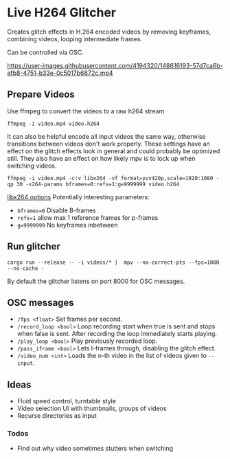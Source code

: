 # Live H264 Glitcher

Creates glitch effects in H.264 encoded videos by removing keyframes, combining videos, looping intermediate frames.

Can be controlled via OSC.


https://user-images.githubusercontent.com/4194320/148616193-57d7ca6b-afb8-4751-b33e-0c5017b6872c.mp4


## Prepare Videos

Use ffmpeg to convert the videos to a raw h264 stream
```
ffmpeg -i video.mp4 video.h264
```

It can also be helpful encode all input videos the same way, otherwise transitions between videos don't work properly.
These settings have an effect on the glitch effects look in general and could probably be optimized still.
They also have an effect on how likely mpv is to lock up when switching videos.
```
ffmpeg -i video.mp4 -c:v libx264 -vf format=yuv420p,scale=1920:1080 -qp 30 -x264-params bframes=0:refs=1:g=9999999 video.h264
```

[libx264 options](https://code.videolan.org/videolan/x264/-/blob/19856cc41ad11e434549fb3cc6a019e645ce1efe/common/base.c#L952)
Potentially interesting parameters:
- `bframes=0` Disable B-frames
- `refs=1` allow max 1 reference frames for p-frames
- `g=9999999` No keyframes inbetween

## Run glitcher
```
cargo run --release -- -i videos/* |  mpv --no-correct-pts --fps=1000 --no-cache -
```

By default the glitcher listens on port 8000 for OSC messages.

## OSC messages

- `/fps <float>` Set frames per second.
- `/record_loop <bool>` Loop recording start when true is sent and stops when false is sent. After recording the loop immediately starts playing.
- `/play_loop <bool>`  Play previously recorded loop.
- `/pass_iframe <bool>` Lets I-frames through, disabling the glitch effect.
- `/video_num <int>` Loads the n-th video in the list of videos given to `--input`.

## Ideas

- Fluid speed control, turntable style
- Video selection UI with thumbnails, groups of videos
- Recurse directories as input

### Todos

- Find out why video sometimes stutters when switching
